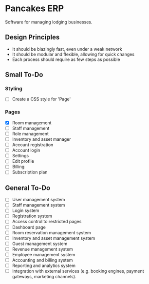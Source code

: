 # Pancakes ERP

Software for managing lodging businesses.

## Design Principles

- It should be blazingly fast, even under a weak network
- It should be modular and flexible, allowing for quick changes
- Each process should require as few steps as possible

## Small To-Do

### Styling

- [ ] Create a CSS style for 'Page'

### Pages

- [x] Room management
- [ ] Staff management
- [ ] Role management
- [ ] Inventory and asset manager
- [ ] Account registration
- [ ] Account login
- [ ] Settings
- [ ] Edit profile
- [ ] Billing
- [ ] Subscription plan

## General To-Do

- [ ] User management system
- [ ] Staff management system
- [ ] Login system
- [ ] Registration system
- [ ] Access control to restricted pages
- [ ] Dashboard page
- [ ] Room reservation management system
- [ ] Inventory and asset management system
- [ ] Guest management system
- [ ] Revenue management system
- [ ] Employee management system
- [ ] Accounting and billing system
- [ ] Reporting and analytics system
- [ ] Integration with external services (e.g. booking engines, payment gateways, marketing channels).
